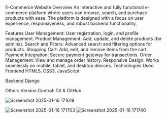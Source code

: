 E-Commerce Website
Overview
An interactive and fully functional e-commerce platform where users can browse, search, and purchase products with ease. The platform is designed with a focus on user experience, responsiveness, and robust backend functionality.

Features
User Management: User registration, login, and profile management.
Product Management: Add, update, and delete products (for admins).
Search and Filters: Advanced search and filtering options for products.
Shopping Cart: Add, edit, and remove items from the cart.
Payment Integration: Secure payment gateway for transactions.
Order Management: View and manage order history.
Responsive Design: Works seamlessly on mobile, tablet, and desktop devices.
Technologies Used
Frontend
HTML5, CSS3, JavaScript

Backend
Django

Others
Version Control: Git & GitHub

![Screenshot 2025-01-16 171619](https://github.com/user-attachments/assets/04917e67-b95f-467f-8bc3-6230e34530b8)

![Screenshot 2025-01-16 171703](https://github.com/user-attachments/assets/a79296e8-833b-4a56-928b-b8f0617f85be)
![Screenshot 2025-01-16 171740](https://github.com/user-attachments/assets/6567ca10-a7d6-48f0-8f23-329a46c09e8e)

